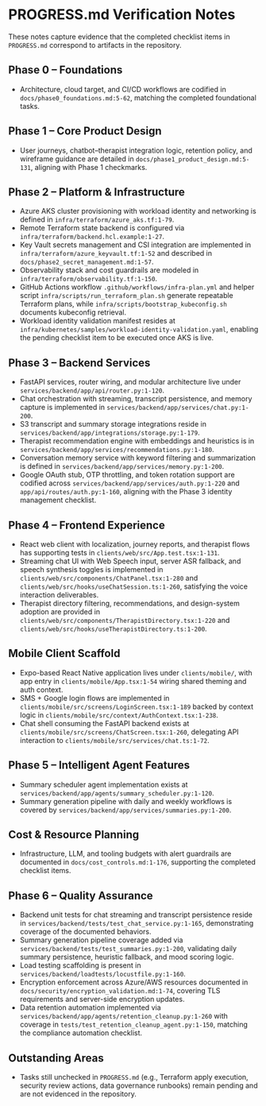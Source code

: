 # PROGRESS.md Verification Notes

These notes capture evidence that the completed checklist items in `PROGRESS.md` correspond to artifacts in the repository.

## Phase 0 – Foundations
- Architecture, cloud target, and CI/CD workflows are codified in `docs/phase0_foundations.md:5-62`, matching the completed foundational tasks.

## Phase 1 – Core Product Design
- User journeys, chatbot–therapist integration logic, retention policy, and wireframe guidance are detailed in `docs/phase1_product_design.md:5-131`, aligning with Phase 1 checkmarks.

## Phase 2 – Platform & Infrastructure
- Azure AKS cluster provisioning with workload identity and networking is defined in `infra/terraform/azure_aks.tf:1-79`.
- Remote Terraform state backend is configured via `infra/terraform/backend.hcl.example:1-27`.
- Key Vault secrets management and CSI integration are implemented in `infra/terraform/azure_keyvault.tf:1-52` and described in `docs/phase2_secret_management.md:1-57`.
- Observability stack and cost guardrails are modeled in `infra/terraform/observability.tf:1-150`.
- GitHub Actions workflow `.github/workflows/infra-plan.yml` and helper script `infra/scripts/run_terraform_plan.sh` generate repeatable Terraform plans, while `infra/scripts/bootstrap_kubeconfig.sh` documents kubeconfig retrieval.
- Workload identity validation manifest resides at `infra/kubernetes/samples/workload-identity-validation.yaml`, enabling the pending checklist item to be executed once AKS is live.

## Phase 3 – Backend Services
- FastAPI services, router wiring, and modular architecture live under `services/backend/app/api/router.py:1-120`.
- Chat orchestration with streaming, transcript persistence, and memory capture is implemented in `services/backend/app/services/chat.py:1-200`.
- S3 transcript and summary storage integrations reside in `services/backend/app/integrations/storage.py:1-179`.
- Therapist recommendation engine with embeddings and heuristics is in `services/backend/app/services/recommendations.py:1-180`.
- Conversation memory service with keyword filtering and summarization is defined in `services/backend/app/services/memory.py:1-200`.
- Google OAuth stub, OTP throttling, and token rotation support are codified across `services/backend/app/services/auth.py:1-220` and `app/api/routes/auth.py:1-160`, aligning with the Phase 3 identity management checklist.

## Phase 4 – Frontend Experience
- React web client with localization, journey reports, and therapist flows has supporting tests in `clients/web/src/App.test.tsx:1-131`.
- Streaming chat UI with Web Speech input, server ASR fallback, and speech synthesis toggles is implemented in `clients/web/src/components/ChatPanel.tsx:1-280` and `clients/web/src/hooks/useChatSession.ts:1-260`, satisfying the voice interaction deliverables.
- Therapist directory filtering, recommendations, and design-system adoption are provided in `clients/web/src/components/TherapistDirectory.tsx:1-220` and `clients/web/src/hooks/useTherapistDirectory.ts:1-200`.

## Mobile Client Scaffold
- Expo-based React Native application lives under `clients/mobile/`, with app entry in `clients/mobile/App.tsx:1-54` wiring shared theming and auth context.
- SMS + Google login flows are implemented in `clients/mobile/src/screens/LoginScreen.tsx:1-189` backed by context logic in `clients/mobile/src/context/AuthContext.tsx:1-238`.
- Chat shell consuming the FastAPI backend exists at `clients/mobile/src/screens/ChatScreen.tsx:1-260`, delegating API interaction to `clients/mobile/src/services/chat.ts:1-72`.

## Phase 5 – Intelligent Agent Features
- Summary scheduler agent implementation exists at `services/backend/app/agents/summary_scheduler.py:1-120`.
- Summary generation pipeline with daily and weekly workflows is covered by `services/backend/app/services/summaries.py:1-200`.

## Cost & Resource Planning
- Infrastructure, LLM, and tooling budgets with alert guardrails are documented in `docs/cost_controls.md:1-176`, supporting the completed checklist items.

## Phase 6 – Quality Assurance
- Backend unit tests for chat streaming and transcript persistence reside in `services/backend/tests/test_chat_service.py:1-165`, demonstrating coverage of the documented behaviors.
- Summary generation pipeline coverage added via `services/backend/tests/test_summaries.py:1-200`, validating daily summary persistence, heuristic fallback, and mood scoring logic.
- Load testing scaffolding is present in `services/backend/loadtests/locustfile.py:1-160`.
- Encryption enforcement across Azure/AWS resources documented in `docs/security/encryption_validation.md:1-74`, covering TLS requirements and server-side encryption updates.
- Data retention automation implemented via `services/backend/app/agents/retention_cleanup.py:1-260` with coverage in `tests/test_retention_cleanup_agent.py:1-150`, matching the compliance automation checklist.

## Outstanding Areas
- Tasks still unchecked in `PROGRESS.md` (e.g., Terraform apply execution, security review actions, data governance runbooks) remain pending and are not evidenced in the repository.
